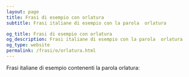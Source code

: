 ```yaml
---
layout: page
title: Frasi di esempio con orlatura 
subtitle: Frasi italiane di esempio con la parola  orlatura

og_title: Frasi di esempio con orlatura 
og_description: Frasi italiane di esempio con la parola  orlatura
og_type: website
permalink: /frasi/o/orlatura.html
---
```


Frasi italiane di esempio contenenti la parola orlatura:


